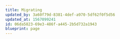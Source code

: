 ```yaml
---
title: Migrating
updated_by: 3a60f79d-8381-4def-a970-5df62f0f5d56
updated_at: 1567099241
id: 06da5823-69e3-486f-a445-2b5d732a1943
blueprint: page
---
```

